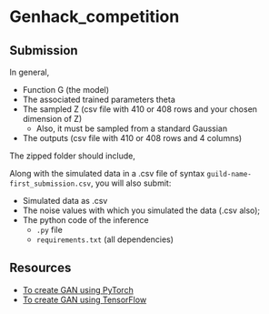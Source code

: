 # Genhack_competition

## Submission

In general,

- Function G (the model)
- The associated trained parameters theta
- The sampled Z (csv file with 410 or 408 rows and your chosen dimension of Z)
    - Also, it must be sampled from a standard Gaussian
- The outputs (csv file with 410 or 408 rows and 4 columns)


The zipped folder should include,

Along with the simulated data in a .csv file of syntax ``guild-name-first_submission.csv``, you will also submit:

- Simulated data as .csv
- The noise values with which you simulated the data (.csv also);
- The python code of the inference
    - ``.py`` file
    - ``requirements.txt`` (all dependencies)


## Resources

- [To create GAN using PyTorch](https://realpython.com/generative-adversarial-networks/)
- [To create GAN using TensorFlow](https://www.codemotion.com/magazine/dev-hub/machine-learning-dev/how-to-build-a-gan-in-python/)
